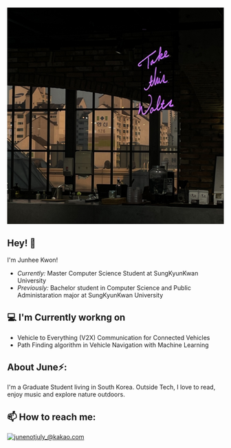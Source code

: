 ![Junhee Kwon Banner Image](./waltz.jpg)
<h2>Hey! 👋</h2>

I'm Junhee Kwon! 
- <i>Currently:</i> Master Computer Science Student at SungKyunKwan University
- <i>Previously:</i> Bachelor student in Computer Science and Public Administaration major at SungKyunKwan University

<h2>💻 I'm Currently workng on</h2>

- Vehicle to Everything (V2X) Communication for Connected Vehicles
- Path Finding algorithm in Vehicle Navigation with Machine Learning

<h2> About June⚡:</h2>

I'm a Graduate Student living in South Korea. 
Outside Tech, I love to read, enjoy music and explore nature outdoors.

 <!--
- Check out my Blog: [https://laxmena.com](https://laxmena.com)
- Know more about me: [About Laxmena](https://laxmena.com/pages/about)
- Write to me: [junenotjuly_@kakao.com](mailto:ConnectWith@laxmena.com)
-->


<h2>📫 How to reach me:</h2>

<a href="mailto:junenotjuly_@kakao.com">![junenotjuly_@kakao.com](https://img.shields.io/badge/mail-Kakao-yellow)</a>

<!--
 <a href="https://www.linkedin.com/in/lakshmanan-meiyappan/">![LinkedIn](https://img.shields.io/badge/LinkedIn-0077B5?style=for-the-badge&logo=linkedin&logoColor=white)</a>

 -->